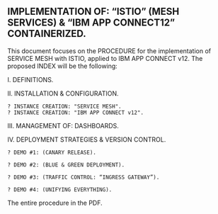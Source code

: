 IMPLEMENTATION OF: “ISTIO” (MESH SERVICES) & “IBM APP CONNECT12” CONTAINERIZED.
------------------------------------------------------------------------------ 
This document focuses on the PROCEDURE for the implementation of SERVICE MESH with ISTIO, applied to IBM APP CONNECT v12. 
The proposed INDEX will be the following:

I. DEFINITIONS.

II. INSTALLATION & CONFIGURATION.

    ? INSTANCE CREATION: "SERVICE MESH".
    ? INSTANCE CREATION: "IBM APP CONNECT v12".
    
III. MANAGEMENT OF: DASHBOARDS.

IV. DEPLOYMENT STRATEGIES & VERSION CONTROL.

    ? DEMO #1: (CANARY RELEASE).
    
    ? DEMO #2: (BLUE & GREEN DEPLOYMENT).
    
    ? DEMO #3: (TRAFFIC CONTROL: “INGRESS GATEWAY”).
    
    ? DEMO #4: (UNIFYING EVERYTHING).
    

The entire procedure in the PDF.
